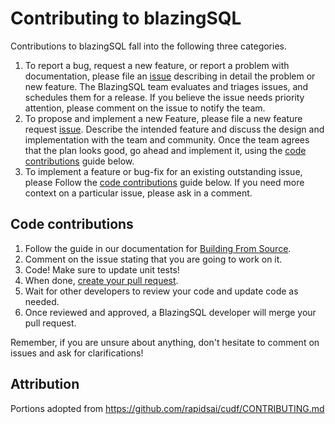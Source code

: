 # Contributing to blazingSQL

Contributions to blazingSQL fall into the following three categories.

1. To report a bug, request a new feature, or report a problem with
    documentation, please file an [issue](https://github.com/blazingdb/pyBlazing/issues/new/choose)
    describing in detail the problem or new feature. The BlazingSQL team evaluates 
    and triages issues, and schedules them for a release. If you believe the 
    issue needs priority attention, please comment on the issue to notify the 
    team.
2. To propose and implement a new Feature, please file a new feature request 
    [issue](https://github.com/blazingdb/pyBlazing/issues/new/choose). Describe the 
    intended feature and discuss the design and implementation with the team and
    community. Once the team agrees that the plan looks good, go ahead and 
    implement it, using the [code contributions](#code-contributions) guide below.
3. To implement a feature or bug-fix for an existing outstanding issue, please 
    Follow the [code contributions](#code-contributions) guide below. If you 
    need more context on a particular issue, please ask in a comment.

## Code contributions

1. Follow the guide in our documentation for [Building From Source](https://docs.blazingdb.com/docs/build-from-source).
2. Comment on the issue stating that you are going to work on it.
3. Code! Make sure to update unit tests!
4. When done, [create your pull request](https://github.com/blazingdb/pyBlazing/compare).
5. Wait for other developers to review your code and update code as needed.
6. Once reviewed and approved, a BlazingSQL developer will merge your pull request.

Remember, if you are unsure about anything, don't hesitate to comment on issues
and ask for clarifications!


## Attribution
Portions adopted from https://github.com/rapidsai/cudf/CONTRIBUTING.md
